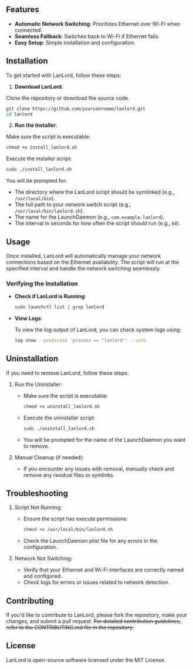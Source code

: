 ## Features

- **Automatic Network Switching**: Prioritizes Ethernet over Wi-Fi when connected.
- **Seamless Fallback**: Switches back to Wi-Fi if Ethernet fails.
- **Easy Setup**: Simple installation and configuration.

## Installation

To get started with LanLord, follow these steps:

1. **Download LanLord**:

Clone the repository or download the source code.
```bash
git clone https://github.com/yourusername/lanlord.git
cd lanlord
```

2. **Run the Installer**:

Make sure the script is executable:
```bash
chmod +x install_lanlord.sh
```

Execute the installer script:
```bash
sudo ./install_lanlord.sh
```

You will be prompted for:
- The directory where the LanLord script should be symlinked (e.g., `/usr/local/bin`).
- The full path to your network switch script (e.g., `/usr/local/bin/lanlord.sh`).
- The name for the LaunchDaemon (e.g., `com.example.lanlord`).
- The interval in seconds for how often the script should run (e.g., `60`).

## Usage

Once installed, LanLord will automatically manage your network connections based on the Ethernet availability. The script will run at the specified interval and handle the network switching seamlessly.

### Verifying the Installation

- **Check if LanLord is Running**:

  ```bash
  sudo launchctl list | grep lanlord
  ```

- **View Logs**:

  To view the log output of LanLord, you can check system logs using:

  ```bash
  log show --predicate 'process == "lanlord"' --info
  ```

## Uninstallation

If you need to remove LanLord, follow these steps:

1. Run the Uninstaller:

    - Make sure the script is executable:
      ```bash
      chmod +x uninstall_lanlord.sh
      ```
    - Execute the uninstaller script:
      ```bash
      sudo ./uninstall_lanlord.sh
      ```
    - You will be prompted for the name of the LaunchDaemon you want to remove.

2. Manual Cleanup (if needed):

    - If you encounter any issues with removal, manually check and remove any residual files or symlinks.

## Troubleshooting

1. Script Not Running:
    - Ensure the script has execute permissions:
      ```bash
      chmod +x /usr/local/bin/lanlord.sh
      ```
    - Check the LaunchDaemon plist file for any errors in the configuration.

2. Network Not Switching:
    - Verify that your Ethernet and Wi-Fi interfaces are correctly named and configured.
    - Check logs for errors or issues related to network detection.

## Contributing

If you'd like to contribute to LanLord, please fork the repository, make your changes, and submit a pull request. ~~For detailed contribution guidelines, refer to the CONTRIBUTING.md file in the repository.~~

## License

LanLord is open-source software licensed under the MIT License.
